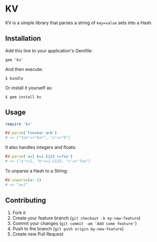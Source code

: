 # KV

KV is a simple library that parses a string of `key=value` sets into a Hash.

## Installation

Add this line to your application's Gemfile:

    gem 'kv'

And then execute:

    $ bundle

Or install it yourself as:

    $ gem install kv

## Usage

```ruby
require 'kv'

KV.parse('foo=bar a=b')
# => {"foo"=>"bar", "a"=>"b"}
```

It also handles integers and floats:

```ruby
KV.parse('a=1 b=2.5123 c=foo')
# => {"a"=>1, "b"=>2.5123, "c"=>"foo"}
```

To unparse a Hash to a String:

```ruby
KV.unparse(a: 1)
# => "a=1"
```

## Contributing

1. Fork it
2. Create your feature branch (`git checkout -b my-new-feature`)
3. Commit your changes (`git commit -am 'Add some feature'`)
4. Push to the branch (`git push origin my-new-feature`)
5. Create new Pull Request
